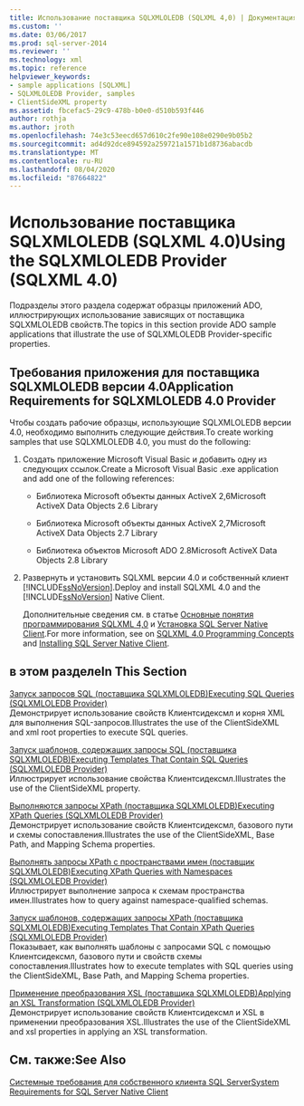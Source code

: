 ```yaml
---
title: Использование поставщика SQLXMLOLEDB (SQLXML 4,0) | Документация Майкрософт
ms.custom: ''
ms.date: 03/06/2017
ms.prod: sql-server-2014
ms.reviewer: ''
ms.technology: xml
ms.topic: reference
helpviewer_keywords:
- sample applications [SQLXML]
- SQLXMLOLEDB Provider, samples
- ClientSideXML property
ms.assetid: fbcefac5-29c9-478b-b0e0-d510b593f446
author: rothja
ms.author: jroth
ms.openlocfilehash: 74e3c53eecd657d610c2fe90e108e0290e9b05b2
ms.sourcegitcommit: ad4d92dce894592a259721a1571b1d8736abacdb
ms.translationtype: MT
ms.contentlocale: ru-RU
ms.lasthandoff: 08/04/2020
ms.locfileid: "87664822"
---
```

# <a name="using-the-sqlxmloledb-provider-sqlxml-40"></a><span data-ttu-id="7ebcc-102">Использование поставщика SQLXMLOLEDB (SQLXML 4.0)</span><span class="sxs-lookup"><span data-stu-id="7ebcc-102">Using the SQLXMLOLEDB Provider (SQLXML 4.0)</span></span>
  <span data-ttu-id="7ebcc-103">Подразделы этого раздела содержат образцы приложений ADO, иллюстрирующих использование зависящих от поставщика SQLXMLOLEDB свойств.</span><span class="sxs-lookup"><span data-stu-id="7ebcc-103">The topics in this section provide ADO sample applications that illustrate the use of SQLXMLOLEDB Provider-specific properties.</span></span>  
  
## <a name="application-requirements-for-sqlxmloledb-40-provider"></a><span data-ttu-id="7ebcc-104">Требования приложения для поставщика SQLXMLOLEDB версии 4.0</span><span class="sxs-lookup"><span data-stu-id="7ebcc-104">Application Requirements for SQLXMLOLEDB 4.0 Provider</span></span>  
 <span data-ttu-id="7ebcc-105">Чтобы создать рабочие образцы, использующие SQLXMLOLEDB версии 4.0, необходимо выполнить следующие действия.</span><span class="sxs-lookup"><span data-stu-id="7ebcc-105">To create working samples that use SQLXMLOLEDB 4.0, you must do the following:</span></span>  
  
1.  <span data-ttu-id="7ebcc-106">Создать приложение Microsoft Visual Basic и добавить одну из следующих ссылок.</span><span class="sxs-lookup"><span data-stu-id="7ebcc-106">Create a Microsoft Visual Basic .exe application and add one of the following references:</span></span>  
  
    -   <span data-ttu-id="7ebcc-107">Библиотека Microsoft объекты данных ActiveX 2,6</span><span class="sxs-lookup"><span data-stu-id="7ebcc-107">Microsoft ActiveX Data Objects 2.6 Library</span></span>  
  
    -   <span data-ttu-id="7ebcc-108">Библиотека Microsoft объекты данных ActiveX 2,7</span><span class="sxs-lookup"><span data-stu-id="7ebcc-108">Microsoft ActiveX Data Objects 2.7 Library</span></span>  
  
    -   <span data-ttu-id="7ebcc-109">Библиотека объектов Microsoft ADO 2.8</span><span class="sxs-lookup"><span data-stu-id="7ebcc-109">Microsoft ActiveX Data Objects 2.8 Library</span></span>  
  
2.  <span data-ttu-id="7ebcc-110">Развернуть и установить SQLXML версии 4.0 и собственный клиент [!INCLUDE[ssNoVersion](../../../includes/ssnoversion-md.md)].</span><span class="sxs-lookup"><span data-stu-id="7ebcc-110">Deploy and install SQLXML 4.0 and the [!INCLUDE[ssNoVersion](../../../includes/ssnoversion-md.md)] Native Client.</span></span>  
  
     <span data-ttu-id="7ebcc-111">Дополнительные сведения см. в статье [Основные понятия программирования SQLXML 4,0](../../sqlxml/sqlxml-4-0-programming-concepts.md) и [Установка SQL Server Native Client](../../native-client/applications/installing-sql-server-native-client.md).</span><span class="sxs-lookup"><span data-stu-id="7ebcc-111">For more information, see on [SQLXML 4.0 Programming Concepts](../../sqlxml/sqlxml-4-0-programming-concepts.md) and [Installing SQL Server Native Client](../../native-client/applications/installing-sql-server-native-client.md).</span></span>  
  
## <a name="in-this-section"></a><span data-ttu-id="7ebcc-112">в этом разделе</span><span class="sxs-lookup"><span data-stu-id="7ebcc-112">In This Section</span></span>  
 [<span data-ttu-id="7ebcc-113">Запуск запросов SQL &#40;поставщика SQLXMLOLEDB&#41;</span><span class="sxs-lookup"><span data-stu-id="7ebcc-113">Executing SQL Queries &#40;SQLXMLOLEDB Provider&#41;</span></span>](executing-sql-queries-sqlxmloledb-provider.md)  
 <span data-ttu-id="7ebcc-114">Демонстрирует использование свойств Клиентсидексмл и корня XML для выполнения SQL-запросов.</span><span class="sxs-lookup"><span data-stu-id="7ebcc-114">Illustrates the use of the ClientSideXML and xml root properties to execute SQL queries.</span></span>  
  
 [<span data-ttu-id="7ebcc-115">Запуск шаблонов, содержащих запросы SQL &#40;поставщика SQLXMLOLEDB&#41;</span><span class="sxs-lookup"><span data-stu-id="7ebcc-115">Executing Templates That Contain SQL Queries &#40;SQLXMLOLEDB Provider&#41;</span></span>](executing-templates-that-contain-sql-queries-sqlxmloledb-provider.md)  
 <span data-ttu-id="7ebcc-116">Иллюстрирует использование свойства Клиентсидексмл.</span><span class="sxs-lookup"><span data-stu-id="7ebcc-116">Illustrates the use of the ClientSideXML property.</span></span>  
  
 [<span data-ttu-id="7ebcc-117">Выполняются запросы XPath &#40;поставщика SQLXMLOLEDB&#41;</span><span class="sxs-lookup"><span data-stu-id="7ebcc-117">Executing XPath Queries &#40;SQLXMLOLEDB Provider&#41;</span></span>](executing-xpath-queries-sqlxmloledb-provider.md)  
 <span data-ttu-id="7ebcc-118">Демонстрирует использование свойств Клиентсидексмл, базового пути и схемы сопоставления.</span><span class="sxs-lookup"><span data-stu-id="7ebcc-118">Illustrates the use of the ClientSideXML, Base Path, and Mapping Schema properties.</span></span>  
  
 [<span data-ttu-id="7ebcc-119">Выполнять запросы XPath с пространствами имен &#40;поставщик SQLXMLOLEDB&#41;</span><span class="sxs-lookup"><span data-stu-id="7ebcc-119">Executing XPath Queries with Namespaces &#40;SQLXMLOLEDB Provider&#41;</span></span>](executing-xpath-queries-with-namespaces-sqlxmloledb-provider.md)  
 <span data-ttu-id="7ebcc-120">Иллюстрирует выполнение запроса к схемам пространства имен.</span><span class="sxs-lookup"><span data-stu-id="7ebcc-120">Illustrates how to query against namespace-qualified schemas.</span></span>  
  
 [<span data-ttu-id="7ebcc-121">Запуск шаблонов, содержащих запросы XPath &#40;поставщика SQLXMLOLEDB&#41;</span><span class="sxs-lookup"><span data-stu-id="7ebcc-121">Executing Templates That Contain XPath Queries &#40;SQLXMLOLEDB Provider&#41;</span></span>](executing-templates-that-contain-xpath-queries-sqlxmloledb-provider.md)  
 <span data-ttu-id="7ebcc-122">Показывает, как выполнять шаблоны с запросами SQL с помощью Клиентсидексмл, базового пути и свойств схемы сопоставления.</span><span class="sxs-lookup"><span data-stu-id="7ebcc-122">Illustrates how to execute templates with SQL queries using the ClientSideXML, Base Path, and Mapping Schema properties.</span></span>  
  
 [<span data-ttu-id="7ebcc-123">Применение преобразования XSL &#40;поставщика SQLXMLOLEDB&#41;</span><span class="sxs-lookup"><span data-stu-id="7ebcc-123">Applying an XSL Transformation &#40;SQLXMLOLEDB Provider&#41;</span></span>](applying-an-xsl-transformation-sqlxmloledb-provider.md)  
 <span data-ttu-id="7ebcc-124">Демонстрирует использование свойств Клиентсидексмл и XSL в применении преобразования XSL.</span><span class="sxs-lookup"><span data-stu-id="7ebcc-124">Illustrates the use of the ClientSideXML and xsl properties in applying an XSL transformation.</span></span>  
  
## <a name="see-also"></a><span data-ttu-id="7ebcc-125">См. также:</span><span class="sxs-lookup"><span data-stu-id="7ebcc-125">See Also</span></span>  
 [<span data-ttu-id="7ebcc-126">Системные требования для собственного клиента SQL Server</span><span class="sxs-lookup"><span data-stu-id="7ebcc-126">System Requirements for SQL Server Native Client</span></span>](../../native-client/system-requirements-for-sql-server-native-client.md)  
  
  
